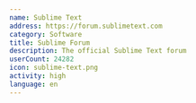```yaml
---
name: Sublime Text
address: https://forum.sublimetext.com
category: Software
title: Sublime Forum
description: The official Sublime Text forum
userCount: 24282
icon: sublime-text.png
activity: high
language: en
---
```

